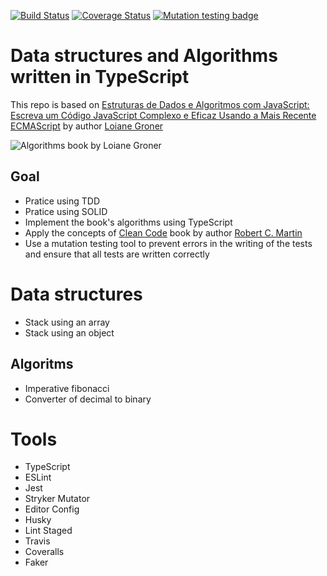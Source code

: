 [![Build Status](https://www.travis-ci.com/vinicius91carvalho/loiane-groner-estrutura-de-dados-e-algoritmos.svg?branch=master)](https://www.travis-ci.com/vinicius91carvalho/loiane-groner-estrutura-de-dados-e-algoritmos)
[![Coverage Status](https://coveralls.io/repos/github/vinicius91carvalho/loiane-groner-estrutura-de-dados-e-algoritmos/badge.svg?branch=master)](https://coveralls.io/github/vinicius91carvalho/loiane-groner-estrutura-de-dados-e-algoritmos?branch=master)
[![Mutation testing badge](https://img.shields.io/endpoint?style=flat&url=https%3A%2F%2Fbadge-api.stryker-mutator.io%2Fgithub.com%2Fvinicius91carvalho%2Floiane-groner-estrutura-de-dados-e-algoritmos%2Fmaster)](https://dashboard.stryker-mutator.io/reports/github.com/vinicius91carvalho/loiane-groner-estrutura-de-dados-e-algoritmos/master)
# Data structures and Algorithms written in TypeScript

This repo is based on [Estruturas de Dados e Algoritmos com JavaScript: Escreva um Código JavaScript Complexo e Eficaz Usando a Mais Recente ECMAScript](https://www.amazon.com.br/Estruturas-Dados-Algoritmos-Com-Javascript/dp/8575226932) by author [Loiane Groner](https://loiane.com)

![Algorithms book by Loiane Groner](https://images-na.ssl-images-amazon.com/images/I/41QGA9y1LZL._SX357_BO1,204,203,200_.jpg)

## Goal

* Pratice using TDD
* Pratice using SOLID
* Implement the book's algorithms using TypeScript
* Apply the concepts of [Clean Code](https://www.amazon.com/Clean-Code-Handbook-Software-Craftsmanship/dp/0132350882/ref=pd_sim_14_13?_encoding=UTF8&pd_rd_i=0132350882&pd_rd_r=c5fdf2b8-db24-11e8-8f8d-3f9a1c609712&pd_rd_w=NX6su&pd_rd_wg=Md4XU&pf_rd_i=desktop-dp-sims&pf_rd_m=ATVPDKIKX0DER&pf_rd_p=18bb0b78-4200-49b9-ac91-f141d61a1780&pf_rd_r=FW20HKV0BHRZNE9MEWZH&pf_rd_s=desktop-dp-sims&pf_rd_t=40701&psc=1&refRID=FW20HKV0BHRZNE9MEWZH) book by author [Robert C. Martin](https://blog.cleancoder.com)
* Use a mutation testing tool to prevent errors in the writing of the tests and ensure that all tests are written correctly

# Data structures

* Stack using an array
* Stack using an object

## Algoritms

* Imperative fibonacci
* Converter of decimal to binary

# Tools

* TypeScript
* ESLint
* Jest
* Stryker Mutator
* Editor Config
* Husky
* Lint Staged
* Travis
* Coveralls
* Faker